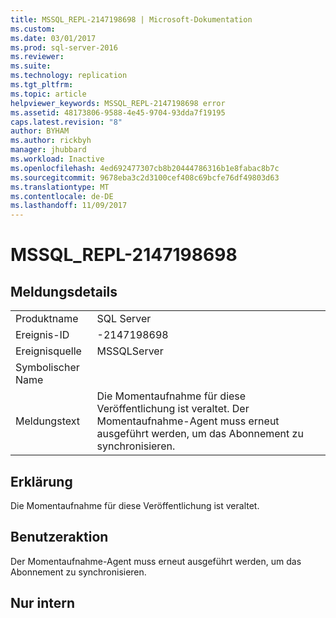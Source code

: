 ```yaml
---
title: MSSQL_REPL-2147198698 | Microsoft-Dokumentation
ms.custom: 
ms.date: 03/01/2017
ms.prod: sql-server-2016
ms.reviewer: 
ms.suite: 
ms.technology: replication
ms.tgt_pltfrm: 
ms.topic: article
helpviewer_keywords: MSSQL_REPL-2147198698 error
ms.assetid: 48173806-9588-4e45-9704-93dda7f19195
caps.latest.revision: "8"
author: BYHAM
ms.author: rickbyh
manager: jhubbard
ms.workload: Inactive
ms.openlocfilehash: 4ed692477307cb8b20444786316b1e8fabac8b7c
ms.sourcegitcommit: 9678eba3c2d3100cef408c69bcfe76df49803d63
ms.translationtype: MT
ms.contentlocale: de-DE
ms.lasthandoff: 11/09/2017
---
```

# <a name="mssqlrepl-2147198698"></a>MSSQL_REPL-2147198698
    
## <a name="message-details"></a>Meldungsdetails  
  
|||  
|-|-|  
|Produktname|SQL Server|  
|Ereignis-ID|-2147198698|  
|Ereignisquelle|MSSQLServer|  
|Symbolischer Name||  
|Meldungstext|Die Momentaufnahme für diese Veröffentlichung ist veraltet. Der Momentaufnahme-Agent muss erneut ausgeführt werden, um das Abonnement zu synchronisieren.|  
  
## <a name="explanation"></a>Erklärung  
 Die Momentaufnahme für diese Veröffentlichung ist veraltet.  
  
## <a name="user-action"></a>Benutzeraktion  
 Der Momentaufnahme-Agent muss erneut ausgeführt werden, um das Abonnement zu synchronisieren.  
  
## <a name="internal-only"></a>Nur intern  
  
